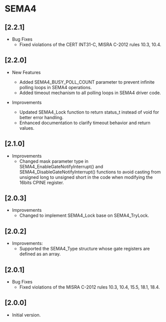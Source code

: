 # SEMA4

## [2.2.1]

- Bug Fixes
  - Fixed violations of the CERT INT31-C, MISRA C-2012 rules 10.3, 10.4.

## [2.2.0]

- New Features
  - Added SEMA4_BUSY_POLL_COUNT parameter to prevent infinite polling loops in SEMA4 operations.
  - Added timeout mechanism to all polling loops in SEMA4 driver code.

- Improvements
  - Updated SEMA4_Lock function to return status_t instead of void for better error handling.
  - Enhanced documentation to clarify timeout behavior and return values.

## [2.1.0]

- Improvements
  - Changed mask parameter type in SEMA4_EnableGateNotifyInterrupt() and SEMA4_DisableGateNotifyInterrupt() functions 
    to avoid casting from unsigned long to unsigned short in the code when modifying the 16bits CPINE register.

## [2.0.3]

- Improvements
  - Changed to implement SEMA4_Lock base on SEMA4_TryLock.

## [2.0.2]

- Improvements:
  - Supported the SEMA4_Type structure whose gate registers are
    defined as an array.

## [2.0.1]

- Bug Fixes
  - Fixed violations of the MISRA C-2012 rules 10.3, 10.4, 15.5, 18.1, 18.4.

## [2.0.0]

- Initial version.

